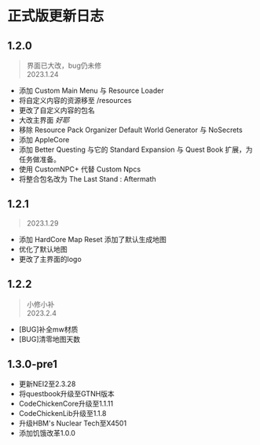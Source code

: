# 正式版更新日志

## 1.2.0

> 界面已大改，bug仍未修  
> 2023.1.24

- 添加 Custom Main Menu 与 Resource Loader
- 将自定义内容的资源移至 /resources
- 更改了自定义内容的包名
- 大改主界面 *好耶*
- 移除 Resource Pack Organizer Default World Generator 与 NoSecrets
- 添加 AppleCore
- 添加 Better Questing 与它的 Standard Expansion 与 Quest Book 扩展，为任务做准备。
- 使用 CustomNPC+ 代替 Custom Npcs
- 将整合包名改为 The Last Stand : Aftermath

## 1.2.1

> 2023.1.29

- 添加 HardCore Map Reset 添加了默认生成地图
- 优化了默认地图
- 更改了主界面的logo

## 1.2.2

> 小修小补  
> 2023.2.4

- [BUG]补全mw材质
- [BUG]清零地图天数

## 1.3.0-pre1

- 更新NEI2至2.3.28
- 将questbook升级至GTNH版本
- CodeChickenCore升级至1.1.11
- CodeChickenLib升级至1.1.8
- 升级HBM's Nuclear Tech至X4501
- 添加饥饿改革1.0.0
